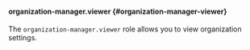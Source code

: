 #### organization-manager.viewer {#organization-manager-viewer}

The `organization-manager.viewer` role allows you to view organization settings.